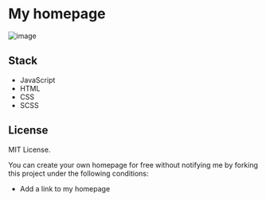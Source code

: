 # My homepage 

![image](https://user-images.githubusercontent.com/39192645/160795615-d72e60f9-4677-4c70-a006-141b23638e6d.png)


## Stack 

- JavaScript 
- HTML
- CSS
- SCSS

## License

MIT License.

You can create your own homepage for free without notifying me by forking this project under the following conditions:

- Add a link to my homepage
